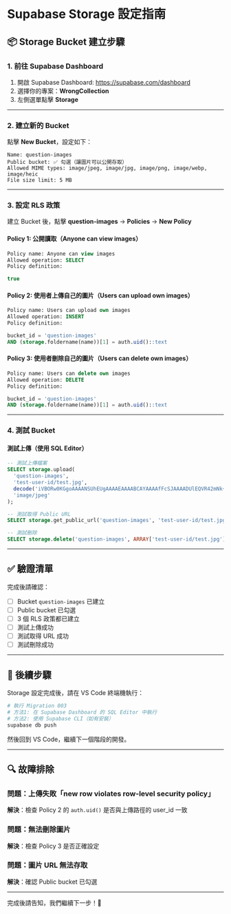 # Supabase Storage 設定指南

## 📦 Storage Bucket 建立步驟

### 1. 前往 Supabase Dashboard
1. 開啟 Supabase Dashboard: https://supabase.com/dashboard
2. 選擇你的專案：**WrongCollection**
3. 左側選單點擊 **Storage**

---

### 2. 建立新的 Bucket

點擊 **New Bucket**，設定如下：

```
Name: question-images
Public bucket: ✅ 勾選（讓圖片可以公開存取）
Allowed MIME types: image/jpeg, image/jpg, image/png, image/webp, image/heic
File size limit: 5 MB
```

---

### 3. 設定 RLS 政策

建立 Bucket 後，點擊 **question-images** → **Policies** → **New Policy**

#### Policy 1: 公開讀取（Anyone can view images）
```sql
Policy name: Anyone can view images
Allowed operation: SELECT
Policy definition:

true
```

#### Policy 2: 使用者上傳自己的圖片（Users can upload own images）
```sql
Policy name: Users can upload own images
Allowed operation: INSERT
Policy definition:

bucket_id = 'question-images' 
AND (storage.foldername(name))[1] = auth.uid()::text
```

#### Policy 3: 使用者刪除自己的圖片（Users can delete own images）
```sql
Policy name: Users can delete own images
Allowed operation: DELETE
Policy definition:

bucket_id = 'question-images'
AND (storage.foldername(name))[1] = auth.uid()::text
```

---

### 4. 測試 Bucket

#### 測試上傳（使用 SQL Editor）
```sql
-- 測試上傳檔案
SELECT storage.upload(
  'question-images',
  'test-user-id/test.jpg',
  decode('iVBORw0KGgoAAAANSUhEUgAAAAEAAAABCAYAAAAfFcSJAAAADUlEQVR42mNk+M9QDwADhgGAWjR9awAAAABJRU5ErkJggg==', 'base64'),
  'image/jpeg'
);

-- 測試取得 Public URL
SELECT storage.get_public_url('question-images', 'test-user-id/test.jpg');

-- 測試刪除
SELECT storage.delete('question-images', ARRAY['test-user-id/test.jpg']);
```

---

## ✅ 驗證清單

完成後請確認：

- [ ] Bucket `question-images` 已建立
- [ ] Public bucket 已勾選
- [ ] 3 個 RLS 政策都已建立
- [ ] 測試上傳成功
- [ ] 測試取得 URL 成功
- [ ] 測試刪除成功

---

## 📝 後續步驟

Storage 設定完成後，請在 VS Code 終端機執行：

```bash
# 執行 Migration 003
# 方法1: 在 Supabase Dashboard 的 SQL Editor 中執行
# 方法2: 使用 Supabase CLI（如有安裝）
supabase db push
```

然後回到 VS Code，繼續下一個階段的開發。

---

## 🔍 故障排除

### 問題：上傳失敗「new row violates row-level security policy」
**解決**：檢查 Policy 2 的 `auth.uid()` 是否與上傳路徑的 user_id 一致

### 問題：無法刪除圖片
**解決**：檢查 Policy 3 是否正確設定

### 問題：圖片 URL 無法存取
**解決**：確認 Public bucket 已勾選

---

完成後請告知，我們繼續下一步！🚀
